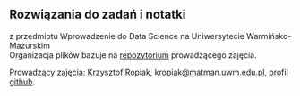 ## Rozwiązania do zadań i notatki
z przedmiotu Wprowadzenie do Data Science na Uniwersytecie Warmińsko-Mazurskim  
Organizacja plików bazuje na [repozytorium](https://github.com/kropiak/uwm-wprowadzenie-do-data-science) prowadzącego zajęcia.

Prowadzący zajęcia: Krzysztof Ropiak, kropiak@matman.uwm.edu.pl, [profil github](https://github.com/kropiak).

